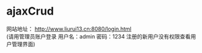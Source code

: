 # ajaxCrud
网站地址：   http://www.liurui13.cn:8080/login.html  
(请用管理员账户登录  用户名：admin  密码：1234 注册的新用户没有权限查看用户管理界面)
